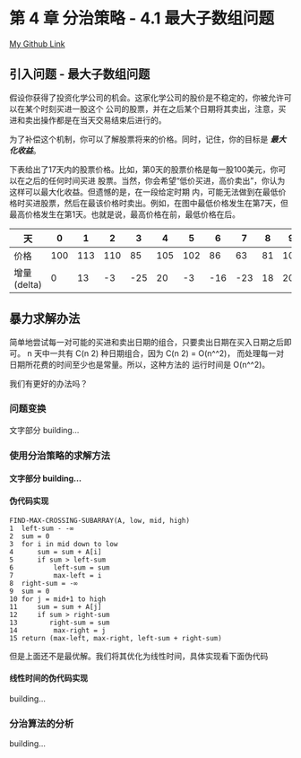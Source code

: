 # 第 4 章 分治策略 - 4.1 最大子数组问题
[My Github Link](https://github.com/kehuo/algorithm_py3)

## 引入问题 - 最大子数组问题

假设你获得了投资化学公司的机会。这家化学公司的股价是不稳定的，你被允许可以在某个时刻买进一股这个
公司的股票，并在之后某个日期将其卖出，注意，买进和卖出操作都是在当天交易结束后进行的。

为了补偿这个机制，你可以了解股票将来的价格。同时，记住，你的目标是 ***最大化收益***。

下表给出了17天内的股票价格。比如，第0天的股票价格是每一股100美元，你可以在之后的任何时间买进
股票。当然，你会希望“低价买进，高价卖出”，你认为这样可以最大化收益。但遗憾的是，在一段给定时期
内，可能无法做到在最低价格时买进股票，然后在最该价格时卖出。例如，在图中最低价格发生在第7天，但
最高价格发生在第1天。也就是说，最高价格在前，最低价格在后。


| 天 | 0 | 1 | 2 | 3 | 4 | 5 | 6 | 7 | 8 | 9 | 10 | 11 | 12 | 13 | 14 | 15 | 16 |
| --- | --- | --- | --- | --- | --- | --- | --- | --- | --- | --- | --- | --- | --- | --- | --- | --- | --- |
| 价格 | 100 | 113 | 110 | 85 | 105 | 102 | 86 | 63 | 81 | 101 | 94 | 106 | 101 | 79 | 94 |90 | 97 |
| 增量(delta) | 0 | 13 | -3 | -25 | 20 | -3 | -16 | -23 | 18 | 20 | -7 | 12 | -5 | -22 | 15 | -4 | 7 |


## 暴力求解办法

简单地尝试每一对可能的买进和卖出日期的组合，只要卖出日期在买入日期之后即可。 n 天中一共有 C(n 2) 
种日期组合，因为 C(n 2) = O(n^^2)， 而处理每一对日期所花费的时间至少也是常量。所以，这种方法的
运行时间是 O(n^^2)。

我们有更好的办法吗？


### 问题变换

文字部分 building...


### 使用分治策略的求解方法

#### 文字部分 building...

#### 伪代码实现
    FIND-MAX-CROSSING-SUBARRAY(A, low, mid, high)
    1  left-sum - -∞
    2  sum = 0
    3  for i in mid down to low
    4      sum = sum + A[i]
    5      if sum > left-sum
    6          left-sum = sum
    7          max-left = i
    8  right-sum = -∞
    9  sum = 0
    10 for j = mid+1 to high
    11     sum = sum + A[j]
    12     if sum > right-sum
    13        right-sum = sum
    14         max-right = j
    15 return (max-left, max-right, left-sum + right-sum)
    

但是上面还不是最优解。我们将其优化为线性时间，具体实现看下面伪代码
#### 线性时间的伪代码实现

building...



### 分治算法的分析

building...
